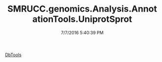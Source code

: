 ﻿---
title: SMRUCC.genomics.Analysis.AnnotationTools.UniprotSprot
date: 7/7/2016 5:40:39 PM
---

[DbTools](T-SMRUCC.genomics.Analysis.AnnotationTools.UniprotSprot.DbTools.html)
